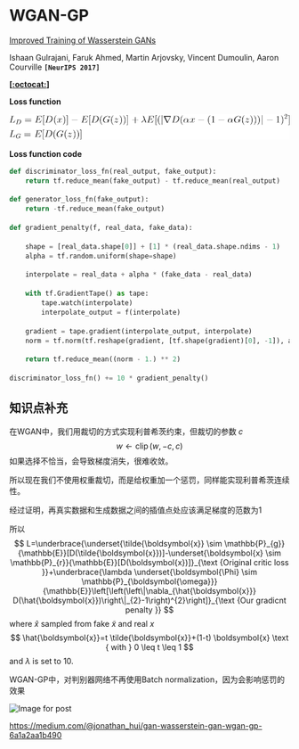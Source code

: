 # WGAN-GP

[Improved Training of Wasserstein GANs](https://arxiv.org/abs/1704.00028)

Ishaan Gulrajani, Faruk Ahmed, Martin Arjovsky, Vincent Dumoulin, Aaron Courville **`[NeurIPS 2017]`**

**[[:octocat:](https://github.com/igul222/improved_wgan_training)]** 



**Loss function**

![mylatex20201106_212247](https://raw.githubusercontent.com/yzy1996/Image-Hosting/master/20201106212304.png)

**Loss function code**

```python
def discriminator_loss_fn(real_output, fake_output):
    return tf.reduce_mean(fake_output) - tf.reduce_mean(real_output)

def generator_loss_fn(fake_output):
    return -tf.reduce_mean(fake_output)

def gradient_penalty(f, real_data, fake_data):

    shape = [real_data.shape[0]] + [1] * (real_data.shape.ndims - 1)
    alpha = tf.random.uniform(shape=shape)
    
    interpolate = real_data + alpha * (fake_data - real_data)
    
    with tf.GradientTape() as tape:
        tape.watch(interpolate)
        interpolate_output = f(interpolate)
        
    gradient = tape.gradient(interpolate_output, interpolate)
    norm = tf.norm(tf.reshape(gradient, [tf.shape(gradient)[0], -1]), axis=1)

    return tf.reduce_mean((norm - 1.) ** 2)

discriminator_loss_fn() += 10 * gradient_penalty()
```



## 知识点补充

在WGAN中，我们用裁切的方式实现利普希茨约束，但裁切的参数 $c$ 
$$
w \leftarrow \operatorname{clip}(w,-c, c)
$$
如果选择不恰当，会导致梯度消失，很难收敛。



所以现在我们不使用权重裁切，而是给权重加一个惩罚，同样能实现利普希茨连续性。

经过证明，再真实数据和生成数据之间的插值点处应该满足梯度的范数为1

所以
$$
L=\underbrace{\underset{\tilde{\boldsymbol{x}} \sim \mathbb{P}_{g}}{\mathbb{E}}[D(\tilde{\boldsymbol{x}})]-\underset{\boldsymbol{x} \sim \mathbb{P}_{r}}{\mathbb{E}}[D(\boldsymbol{x})]}_{\text {Original critic loss }}+\underbrace{\lambda \underset{\boldsymbol{\Phi} \sim \mathbb{P}_{\boldsymbol{\omega}}}{\mathbb{E}}\left[\left(\left\|\nabla_{\hat{\boldsymbol{x}}} D(\hat{\boldsymbol{x}})\right\|_{2}-1\right)^{2}\right]}_{\text {Our gradicnt penalty }}
$$
where $\hat{x}$ sampled from fake $\tilde{x}$ and real $x$ 
$$
\hat{\boldsymbol{x}}=t \tilde{\boldsymbol{x}}+(1-t) \boldsymbol{x} \text { with } 0 \leq t \leq 1
$$
and $\lambda$ is set to 10.



WGAN-GP中，对判别器网络不再使用Batch normalization，因为会影响惩罚的效果



![Image for post](https://miro.medium.com/max/2054/1*yYvwVzRnlVmRFCh7-JOASw.png)





https://medium.com/@jonathan_hui/gan-wasserstein-gan-wgan-gp-6a1a2aa1b490